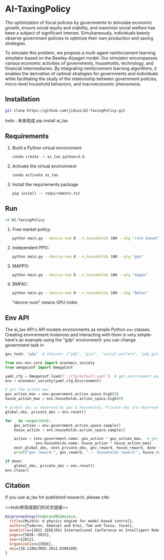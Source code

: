 # AI-TaxingPolicy

The optimization of fiscal policies by governments to stimulate economic growth, ensure social equity and stability, and maximize social welfare has been a subject of significant interest. Simultaneously, individuals keenly observe government policies to optimize their own production and saving strategies. 

To simulate this problem, we propose a multi-agent reinforcement learning simulator based on the Bewley-Aiyagari model. Our simulator encompasses various economic activities of governments, households, technology, and financial intermediaries. By integrating reinforcement learning algorithms, it enables the derivation of optimal strategies for governments and individuals while facilitating the study of the relationship between government policies, micro-level household behaviors, and macroeconomic phenomena.


## Installation

```bash
git clone https://github.com/jidiai/AI-TaxingPolicy.git
```

todo : 未来改成 pip install ai_tax



## Requirements

1. Build a Python virtual environment

   ```bash
   conda create -n ai_tax python=3.6
   ```

2. Activate the virtual environment

   ```bash
   conda activate ai_tax
   ```

3. Install the requirements package

   ```bash 
   pip install -r requirements.txt
   ```



## Run

```bash
cd AI-TaxingPolicy
```

1. Free market policy:

   ```bash
   python main.py --device-num 0 --n_households 100 --alg "rule_based"
   ```

2. Independent PPO:

   ```bash
   python main.py --device-num 0 --n_households 100 --alg "ppo"
   ```

3. MAPPO:

   ```bash
   python main.py --device-num 0 --n_households 100 --alg "mappo"
   ```

4. BMFAC:

   ```bash
   python main.py --device-num 0 --n_households 100 --alg "bmfac"
   ```

   "device-num" means GPU index



## Env API

The ai_tax API's API models environments as simple Python `env` classes. Creating environment instances and interacting with them is very simple- here's an example using the "gdp" environment: 
you can change government task in 
```bash
gov_task: "gdp"  # choices: {"gdp", "gini", "social_welfare", "gdp_gini"}
```
```python
from env.env_core import economic_society
from omegaconf import OmegaConf

yaml_cfg = OmegaConf.load(f'./cfg/default.yaml')  # get environment parameters
env = economic_society(yaml_cfg.Environment)

# get the action max
gov_action_max = env.government.action_space.high[0]
house_action_max = env.households.action_space.high[0]

# global obs is observed by gov & households; Private obs are observed separately by each household.
global_obs, private_obs = env.reset()

for _ in range(1000):
    gov_action = env.government.action_space.sample()
    house_action = env.households.action_space.sample()

    action = {env.government.name: gov_action * gov_action_max,  # gov_action & house_action is in (-1,+1)
              env.households.name: house_action * house_action_max}
    next_global_obs, next_private_obs, gov_reward, house_reward, done = env.step(action)
    print("gov reward:", gov_reward, "--- households reward:", house_reward)

if done:
    global_obs, private_obs = env.reset()
env.close()

```



## Citation

If you use ai_tax for published research, please cite:

==todo修改成我们的论文链接== 

```bibtex
@inproceedings{todorov2012mujoco,
  title={MuJoCo: A physics engine for model-based control},
  author={Todorov, Emanuel and Erez, Tom and Tassa, Yuval},
  booktitle={2012 IEEE/RSJ International Conference on Intelligent Robots and Systems},
  pages={5026--5033},
  year={2012},
  organization={IEEE},
  doi={10.1109/IROS.2012.6386109}
}
```

